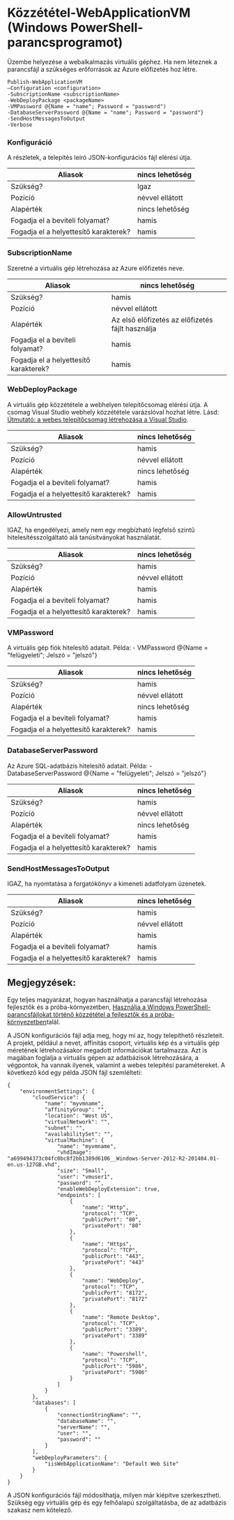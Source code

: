 <properties
   pageTitle="Közzététel WebApplicationVM |} Microsoft Azure"
   description="Megtudhatja, hogy miként üzembe egy webalkalmazás virtuális géphez. Ha nem léteznek a parancsfájl a szükséges erőforrások az Azure előfizetés hoz létre."
   services="visual-studio-online"
   documentationCenter="na"
   authors="TomArcher"
   manager="douge"
   editor="" />
<tags
   ms.service="multiple"
   ms.devlang="dotnet"
   ms.topic="article"
   ms.tgt_pltfrm="na"
   ms.workload="multiple"
   ms.date="08/15/2016"
   ms.author="tarcher" />

# <a name="publish-webapplicationvm-windows-powershell-script"></a>Közzététel-WebApplicationVM (Windows PowerShell-parancsprogramot)

Üzembe helyezése a webalkalmazás virtuális géphez. Ha nem léteznek a parancsfájl a szükséges erőforrások az Azure előfizetés hoz létre.

```
Publish-WebApplicationVM
–Configuration <configuration>
-SubscriptionName <subscriptionName>
-WebDeployPackage <packageName>
-VMPassword @{Name = "name"; Password = "password")
-DatabaseServerPassword @{Name = "name"; Password = "password"}
-SendHostMessagesToOutput
-Verbose
```

### <a name="configuration"></a>Konfiguráció

A részletek, a telepítés leíró JSON-konfigurációs fájl elérési útja.

|Aliasok|nincs lehetőség|
|---|---|
|Szükség?|Igaz|
|Pozíció|névvel ellátott|
|Alapérték|nincs lehetőség|
|Fogadja el a beviteli folyamat?|hamis|
|Fogadja el a helyettesítő karakterek?|hamis|

### <a name="subscriptionname"></a>SubscriptionName

Szeretné a virtuális gép létrehozása az Azure előfizetés neve.

|Aliasok|nincs lehetőség|
|---|---|
|Szükség?|hamis|
|Pozíció|névvel ellátott|
|Alapérték|Az első előfizetés az előfizetés fájlt használja|
|Fogadja el a beviteli folyamat?|hamis|
|Fogadja el a helyettesítő karakterek?|hamis|

### <a name="webdeploypackage"></a>WebDeployPackage

A virtuális gép közzététele a webhelyen telepítőcsomag elérési útja. A csomag Visual Studio webhely közzététele varázslóval hozhat létre. Lásd: [Útmutató: a webes telepítőcsomag létrehozása a Visual Studio](https://msdn.microsoft.com/library/dd465323.aspx).

|Aliasok|nincs lehetőség|
|---|---|
|Szükség?|hamis|
|Pozíció|névvel ellátott|
|Alapérték|nincs lehetőség|
|Fogadja el a beviteli folyamat?|hamis|
|Fogadja el a helyettesítő karakterek?|hamis|

### <a name="allowuntrusted"></a>AllowUntrusted

IGAZ, ha engedélyezi, amely nem egy megbízható legfelső szintű hitelesítésszolgáltató alá tanúsítványokat használatát.

|Aliasok|nincs lehetőség|
|---|---|
|Szükség?|hamis|
|Pozíció|névvel ellátott|
|Alapérték|hamis|
|Fogadja el a beviteli folyamat?|hamis|
|Fogadja el a helyettesítő karakterek?|hamis|

### <a name="vmpassword"></a>VMPassword

A virtuális gép fiók hitelesítő adatait. Példa: - VMPassword @{Name = "felügyeleti"; Jelszó = "jelszó"}

|Aliasok|nincs lehetőség|
|---|---|
|Szükség?|hamis|
|Pozíció|névvel ellátott|
|Alapérték|nincs lehetőség|
|Fogadja el a beviteli folyamat?|hamis|
|Fogadja el a helyettesítő karakterek?|hamis|

### <a name="databaseserverpassword"></a>DatabaseServerPassword

Az Azure SQL-adatbázis hitelesítő adatait. Példa: - DatabaseServerPassword @{Name = "felügyeleti"; Jelszó = "jelszó"}

|Aliasok|nincs lehetőség|
|---|---|
|Szükség?|hamis|
|Pozíció|névvel ellátott|
|Alapérték|nincs lehetőség|
|Fogadja el a beviteli folyamat?|hamis|
|Fogadja el a helyettesítő karakterek?|hamis|

### <a name="sendhostmessagestooutput"></a>SendHostMessagesToOutput

IGAZ, ha nyomtatása a forgatókönyv a kimeneti adatfolyam üzenetek.

|Aliasok|nincs lehetőség|
|---|---|
|Szükség?|hamis|
|Pozíció|névvel ellátott|
|Alapérték|hamis|
|Fogadja el a beviteli folyamat?|hamis|
|Fogadja el a helyettesítő karakterek?|hamis|

## <a name="remarks"></a>Megjegyzések:

Egy teljes magyarázat, hogyan használhatja a parancsfájl létrehozása fejlesztők és a próba-környezetben, [Használja a Windows PowerShell-parancsfájlokat történő közzététel a fejlesztők és a próba-környezetben](vs-azure-tools-publishing-using-powershell-scripts.md)talál.

A JSON konfigurációs fájl adja meg, hogy mi az, hogy telepíthető részleteit. A projekt, például a nevet, affinitás csoport, virtuális kép és a virtuális gép méretének létrehozásakor megadott információkat tartalmazza. Azt is magában foglalja a virtuális gépen az adatbázisok létrehozására, a végpontok, ha vannak ilyenek, valamint a webes telepítési paramétereket. A következő kód egy példa JSON fájl szemlélteti:

```
{
    "environmentSettings": {
        "cloudService": {
            "name": "myvmname",
            "affinityGroup": "",
            "location": "West US",
            "virtualNetwork": "",
            "subnet": "",
            "availabilitySet": "",
            "virtualMachine": {
                "name": "myvmname",
                "vhdImage": "a699494373c04fc0bc8f2bb1389d6106__Windows-Server-2012-R2-201404.01-en.us-127GB.vhd",
                "size": "Small",
                "user": "vmuser1",
                "password": "",
                "enableWebDeployExtension": true,
                "endpoints": [
                    {
                        "name": "Http",
                        "protocol": "TCP",
                        "publicPort": "80",
                        "privatePort": "80"
                    },
                    {
                        "name": "Https",
                        "protocol": "TCP",
                        "publicPort": "443",
                        "privatePort": "443"
                    },
                    {
                        "name": "WebDeploy",
                        "protocol": "TCP",
                        "publicPort": "8172",
                        "privatePort": "8172"
                    },
                    {
                        "name": "Remote Desktop",
                        "protocol": "TCP",
                        "publicPort": "3389",
                        "privatePort": "3389"
                    },
                    {
                        "name": "Powershell",
                        "protocol": "TCP",
                        "publicPort": "5986",
                        "privatePort": "5986"
                    }
                ]
            }
        },
        "databases": [
            {
                "connectionStringName": "",
                "databaseName": "",
                "serverName": "",
                "user": "",
                "password": ""
            }
        ],
        "webDeployParameters": {
            "iisWebApplicationName": "Default Web Site"
        }
    }
}
```

A JSON konfigurációs fájl módosíthatja, milyen már kiépítve szerkesztheti. Szükség egy virtuális gép és egy felhőalapú szolgáltatásba, de az adatbázis szakasz nem kötelező.
